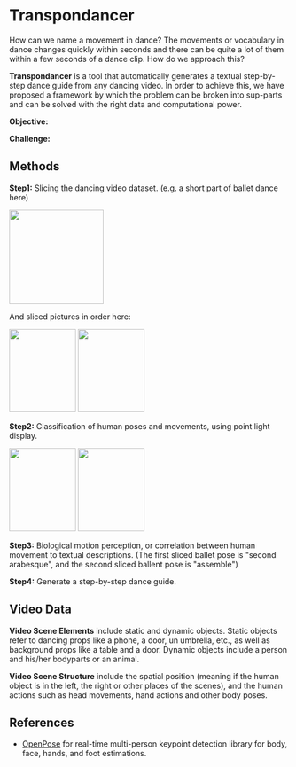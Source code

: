 # Transpondancer

How can we name a movement in dance? The movements or vocabulary in dance changes quickly within seconds and there can be quite a lot of them within a few seconds of a dance clip. How do we approach this?

**Transpondancer** is a tool that automatically generates a textual step-by-step dance guide from any dancing video. In order to achieve this, we have proposed a framework by which the problem can be broken into sup-parts and can be solved with the right data and computational power. 

**Objective:**

**Challenge:**

## Methods

**Step1:** Slicing the dancing video dataset. (e.g. a short part of ballet dance here)

<img src="https://github.com/Yuni0217/Transpdance/blob/main/Figures/ballet.gif" width="170" height="170">

And sliced pictures in order here: 

<img src="https://github.com/Yuni0217/Transpdance/blob/main/Figures/balletslice1.png" width="120" height="150"> <img src="https://github.com/Yuni0217/Transpdance/blob/main/Figures/balletslice2.png" width="120" height="150">

**Step2:** Classification of human poses and movements, using point light display. 

<img src="https://github.com/Yuni0217/Transpdance/blob/main/Figures/balletedited1.png" width="120" height="150"> <img src="https://github.com/Yuni0217/Transpdance/blob/main/Figures/balletedited2.png" width="120" height="150">

**Step3:** Biological motion perception, or correlation between human movement to textual descriptions. (The first sliced ballet pose is "second arabesque", and the second sliced ballent pose is "assemble")

**Step4:** Generate a step-by-step dance guide. 

## Video Data

**Video Scene Elements** include static and dynamic objects. Static objects refer to dancing props like a phone, a door, un umbrella, etc., as well as background props like a table and a door. Dynamic objects include a person and his/her bodyparts or an animal. 

**Video Scene Structure** include the spatial position (meaning if the human object is in the left, the right or other places of the scenes), and the human actions such as head movements, hand actions and other body poses. 

## References

* [OpenPose](https://github.com/CMU-Perceptual-Computing-Lab/openpose) for real-time multi-person keypoint detection library for body, face, hands, and foot estimations.
